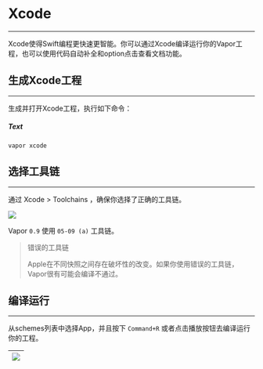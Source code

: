# Xcode
---
Xcode使得Swift编程更快速更智能。你可以通过Xcode编译运行你的Vapor工程，也可以使用代码自动补全和option点击查看文档功能。


## 生成Xcode工程
---
生成并打开Xcode工程，执行如下命令：

##### Text
```
vapor xcode
```


## 选择工具链
---
通过 Xcode > Toolchains ，确保你选择了正确的工具链。

![](https://raw.githubusercontent.com/CaryZheng/Vapor-Chinese/master/image/xcode_snapshot_1.png)


Vapor ```0.9``` 使用 ```05-09 (a)``` 工具链。


> 错误的工具链
> 
> Apple在不同快照之间存在破坏性的改变。如果你使用错误的工具链，Vapor很有可能会编译不通过。


## 编译运行
---
从schemes列表中选择App，并且按下 ```Command+R``` 或者点击播放按钮去编译运行你的工程。

| <img align="center" src="https://github.com/CaryZheng/Vapor-Chinese/blob/master/image/xcode_snapshot_2.png?raw=true"> |
| :--: |